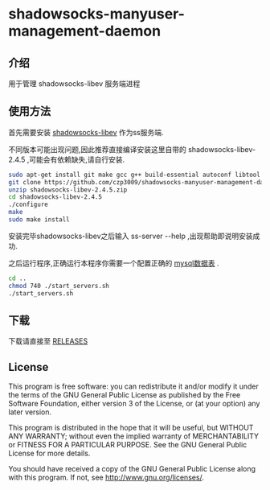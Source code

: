 # shadowsocks-manyuser-management-daemon

## 介绍

用于管理 shadowsocks-libev 服务端进程

## 使用方法

首先需要安装 [shadowsocks-libev](https://github.com/shadowsocks/shadowsocks-libev) 作为ss服务端.

不同版本可能出现问题,因此推荐直接编译安装这里自带的 shadowsocks-libev-2.4.5 ,可能会有依赖缺失,请自行安装.

```bash
sudo apt-get install git make gcc g++ build-essential autoconf libtool libssl-dev unzip
git clone https://github.com/czp3009/shadowsocks-manyuser-management-daemon.git
unzip shadowsocks-libev-2.4.5.zip
cd shadowsocks-libev-2.4.5
./configure
make
sudo make install
```

安装完毕shadowsocks-libev之后输入 ss-server --help ,出现帮助即说明安装成功.

之后运行程序,正确运行本程序你需要一个配置正确的 [mysql数据表](https://github.com/czp3009/shadowsocks-manyuser-management-daemon/tree/master/mysql_backup_file) .

```bash
cd ..
chmod 740 ./start_servers.sh
./start_servers.sh
```

## 下载

下载请直接至 [RELEASES](https://github.com/czp3009/shadowsocks-manyuser-management-daemon/releases)

## License

This program is free software: you can redistribute it and/or modify it under the terms of the GNU General Public License as published by the Free Software Foundation, either version 3 of the License, or (at your option) any later version.

This program is distributed in the hope that it will be useful, but WITHOUT ANY WARRANTY; without even the implied warranty of MERCHANTABILITY or FITNESS FOR A PARTICULAR PURPOSE. See the GNU General Public License for more details.

You should have received a copy of the GNU General Public License along with this program. If not, see http://www.gnu.org/licenses/.
